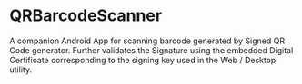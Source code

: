 # QRBarcodeScanner

A companion Android App for scanning barcode generated by Signed QR Code generator. Further validates the Signature using the embedded Digital Certificate corresponding to the signing key used in the Web / Desktop utility.
